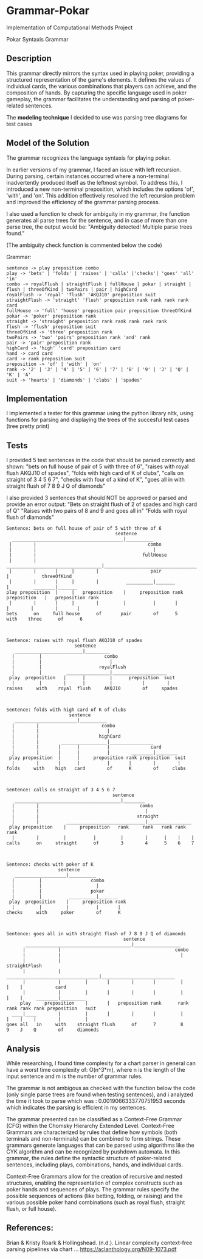 # Grammar-Pokar
Implementation of Computational Methods Project

Pokar Syntaxis Grammar

## Description
This grammar directly mirrors the syntax used in playing poker, providing a structured representation of the game's elements. It defines the values of individual cards, the various combinations that players can achieve, and the composition of hands. By capturing the specific language used in poker gameplay, the grammar facilitates the understanding and parsing of poker-related sentences.  

The **modeling technique** I decided to use was parsing tree diagrams for test cases 

## Model of the Solution

The grammar recognizes the language syntaxis for playing poker.

In earlier versions of my grammar, I faced an issue with left recursion. During parsing, certain instances occurred where a non-terminal inadvertently produced itself as the leftmost symbol. To address this, I introduced a new non-terminal preposition, which includes the options 'of', 'with', and 'on'. This addition effectively resolved the left recursion problem and improved the efficiency of the grammar parsing process.

I also used a function to check for ambiguity in my grammar, the function generates all parse trees for the sentence, and in case of more than one parse tree, the output would be: "Ambiguity detected! Multiple parse trees found." 

(The ambiguity check function is commented below the code)

Grammar:
```
sentence -> play preposition combo
play -> 'bets' | 'folds' | 'raises' | 'calls' |'checks'| 'goes' 'all' 'in'
combo -> royalFlush | straightFlush | fullHouse | pokar | straight | flush | threeOfKind | twoPairs | pair | highCard
royalFlush -> 'royal' 'flush' 'AKQJ10' preposition suit
straightFlush -> 'straight' 'flush' preposition rank rank rank rank card
fullHouse -> 'full' 'house' preposition pair preposition threeOfKind
pokar -> 'poker' preposition rank
straight -> 'straight' preposition rank rank rank rank rank
flush -> 'flush' preposition suit
threeOfKind -> 'three' preposition rank
twoPairs -> 'two' 'pairs' preposition rank 'and' rank
pair -> 'pair' preposition rank
highCard -> 'high' 'card' preposition card
hand -> card card
card -> rank preposition suit
preposition -> 'of' | 'with' | 'on' 
rank -> '2' | '3' | '4' | '5' | '6' | '7' | '8' | '9' | 'J' | 'Q' | 'K' | 'A'
suit -> 'hearts' | 'diamonds' | 'clubs' | 'spades'
```

## Implementation
I implemented a tester for this grammar using the python library nltk, using functions for parsing and displaying the trees of the succesful test cases (tree pretty print) 

## Tests    
I provided 5 test sentences in the code that should be parsed correctly and shown:
    "bets on full house of pair of 5 with three of 6",
    "raises with royal flush AKQJ10 of spades",
    "folds with high card of K of clubs",
    "calls on straight of 3 4 5 6 7",
    "checks with four of a kind of K",
    "goes all in with straight flush of 7 8 9 J Q of diamonds"

I also provided 3 sentences that should NOT be approved or parsed and provide an error output:
    "Bets on straight flush of 2 of spades and high card of Q"
    "Raises with two pairs of 8 and 9 and goes all in"
    "Folds with royal flush of diamonds"
```
Sentence: bets on full house of pair of 5 with three of 6
                                        sentence                                                    
  _________________________________________|__________                                               
 |        |                                         combo                                           
 |        |                                           |                                              
 |        |                                       fullHouse                                         
 |        |        ___________________________________|__________________________________            
 |        |       |     |        |                   pair              |            threeOfKind     
 |        |       |     |        |          __________|_______         |         ________|_______    
play preposition  |     |   preposition    |     preposition rank preposition   |   preposition rank
 |        |       |     |        |         |          |       |        |        |        |       |   
bets      on     full house      of       pair        of      5       with    three      of      6  



Sentence: raises with royal flush AKQJ10 of spades
                         sentence                              
   _________________________|_________                          
  |         |                       combo                      
  |         |                         |                         
  |         |                     royalFlush                   
  |         |         ________________|____________________     
 play  preposition   |      |         |      preposition  suit 
  |         |        |      |         |           |        |    
raises     with    royal  flush     AKQJ10        of     spades



Sentence: folds with high card of K of clubs
                       sentence                                   
   _______________________|__________                              
  |        |                       combo                          
  |        |                         |                             
  |        |                      highCard                        
  |        |        _________________|________________             
  |        |       |      |          |               card         
  |        |       |      |          |        ________|________    
 play preposition  |      |     preposition rank preposition  suit
  |        |       |      |          |       |        |        |   
folds     with    high   card        of      K        of     clubs



Sentence: calls on straight of 3 4 5 6 7
                                       sentence                        
   _______________________________________|________                     
  |        |                                     combo                 
  |        |                                       |                    
  |        |                                    straight               
  |        |          _____________________________|________________    
 play preposition    |     preposition   rank     rank   rank rank rank
  |        |         |          |         |        |      |    |    |   
calls      on     straight      of        3        4      5    6    7  



Sentence: checks with poker of K
                   sentence                 
   ___________________|__________            
  |         |                  combo        
  |         |                    |           
  |         |                  pokar        
  |         |          __________|_______    
 play  preposition    |     preposition rank
  |         |         |          |       |   
checks     with     poker        of      K  



Sentence: goes all in with straight flush of 7 8 9 J Q of diamonds
                                           sentence                                                        
       _______________________________________|_________________                                            
      |            |                                          combo                                        
      |            |                                            |                                           
      |            |                                      straightFlush                                    
      |            |          __________________________________|___________________________                
      |            |         |       |        |       |         |        |    |            card            
      |            |         |       |        |       |         |        |    |     ________|_________      
     play     preposition    |       |   preposition rank      rank     rank rank rank preposition   suit  
  ____|____        |         |       |        |       |         |        |    |    |        |         |     
goes all   in     with    straight flush      of      7         8        9    J    Q        of     diamonds
```
## Analysis

While researching, I found time complexity for a chart parser in general can have a worst time complexity of: O(n^3*m), where n is the length of the input sentence and m is the number of grammar rules. 

The grammar is not ambigous as checked with the function below the code (only single parse trees are found when testing sentences), and i analyzed the time it took to parse which was : 0.0019066333770751953 seconds which indicates the parsing is efficient in my sentences.

The grammar presented can be classified as a Context-Free Grammar (CFG) within the Chomsky Hierarchy Extended Level. Context-Free Grammars are characterized by rules that define how symbols (both terminals and non-terminals) can be combined to form strings. These grammars generate languages that can be parsed using algorithms like the CYK algorithm and can be recognized by pushdown automata. In this grammar, the rules define the syntactic structure of poker-related sentences, including plays, combinations, hands, and individual cards.

Context-Free Grammars allow for the creation of recursive and nested structures, enabling the representation of complex constructs such as poker hands and sequences of plays. The grammar rules specify the possible sequences of actions (like betting, folding, or raising) and the various possible poker hand combinations (such as royal flush, straight flush, or full house).


## References:
Brian & Kristy Roark & Hollingshead. (n.d.). Linear complexity context-free parsing pipelines via chart ... https://aclanthology.org/N09-1073.pdf 